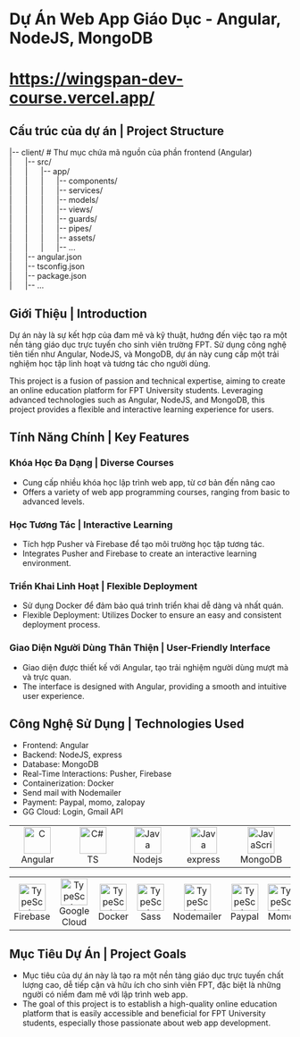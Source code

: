 # Dự Án Web App Giáo Dục - Angular, NodeJS, MongoDB <WingSpan>

# https://wingspan-dev-course.vercel.app/

## Cấu trúc của dự án | Project Structure

|-- client/ # Thư mục chứa mã nguồn của phần frontend (Angular) \
|&nbsp;&nbsp;&nbsp;&nbsp;&nbsp;&nbsp;|-- src/ \
|&nbsp;&nbsp;&nbsp;&nbsp;&nbsp;&nbsp;|&nbsp;&nbsp;&nbsp;&nbsp;&nbsp;&nbsp;|-- app/ \
|&nbsp;&nbsp;&nbsp;&nbsp;&nbsp;&nbsp;|&nbsp;&nbsp;&nbsp;&nbsp;&nbsp;&nbsp;|&nbsp;&nbsp;&nbsp;&nbsp;&nbsp;&nbsp;|-- components/ \
|&nbsp;&nbsp;&nbsp;&nbsp;&nbsp;&nbsp;|&nbsp;&nbsp;&nbsp;&nbsp;&nbsp;&nbsp;|&nbsp;&nbsp;&nbsp;&nbsp;&nbsp;&nbsp;|-- services/ \
|&nbsp;&nbsp;&nbsp;&nbsp;&nbsp;&nbsp;|&nbsp;&nbsp;&nbsp;&nbsp;&nbsp;&nbsp;|&nbsp;&nbsp;&nbsp;&nbsp;&nbsp;&nbsp;|-- models/ \
|&nbsp;&nbsp;&nbsp;&nbsp;&nbsp;&nbsp;|&nbsp;&nbsp;&nbsp;&nbsp;&nbsp;&nbsp;|&nbsp;&nbsp;&nbsp;&nbsp;&nbsp;&nbsp;|-- views/ \
|&nbsp;&nbsp;&nbsp;&nbsp;&nbsp;&nbsp;|&nbsp;&nbsp;&nbsp;&nbsp;&nbsp;&nbsp;|&nbsp;&nbsp;&nbsp;&nbsp;&nbsp;&nbsp;|-- guards/ \
|&nbsp;&nbsp;&nbsp;&nbsp;&nbsp;&nbsp;|&nbsp;&nbsp;&nbsp;&nbsp;&nbsp;&nbsp;|&nbsp;&nbsp;&nbsp;&nbsp;&nbsp;&nbsp;|-- pipes/ \
|&nbsp;&nbsp;&nbsp;&nbsp;&nbsp;&nbsp;|&nbsp;&nbsp;&nbsp;&nbsp;&nbsp;&nbsp;|&nbsp;&nbsp;&nbsp;&nbsp;&nbsp;&nbsp;|-- assets/ \
|&nbsp;&nbsp;&nbsp;&nbsp;&nbsp;&nbsp;|&nbsp;&nbsp;&nbsp;&nbsp;&nbsp;&nbsp;|&nbsp;&nbsp;&nbsp;&nbsp;&nbsp;&nbsp;|-- ... \
|&nbsp;&nbsp;&nbsp;&nbsp;&nbsp;&nbsp;|-- angular.json \
|&nbsp;&nbsp;&nbsp;&nbsp;&nbsp;&nbsp;|-- tsconfig.json \
|&nbsp;&nbsp;&nbsp;&nbsp;&nbsp;&nbsp;|-- package.json \
|&nbsp;&nbsp;&nbsp;&nbsp;&nbsp;&nbsp;|-- ...

## Giới Thiệu | Introduction

<p>Dự án này là sự kết hợp của đam mê và kỹ thuật, hướng đến việc tạo ra một nền tảng giáo dục trực tuyến cho sinh viên trường FPT. Sử dụng công nghệ tiên tiến như Angular, NodeJS, và MongoDB, dự án này cung cấp một trải nghiệm học tập linh hoạt và tương tác cho người dùng.</p>
<p>This project is a fusion of passion and technical expertise, aiming to create an online education platform for FPT University students. Leveraging advanced technologies such as Angular, NodeJS, and MongoDB, this project provides a flexible and interactive learning experience for users.</p>

## Tính Năng Chính | Key Features

### Khóa Học Đa Dạng | Diverse Courses

- Cung cấp nhiều khóa học lập trình web app, từ cơ bản đến nâng cao
- Offers a variety of web app programming courses, ranging from basic to advanced levels.

### Học Tương Tác | Interactive Learning

- Tích hợp Pusher và Firebase để tạo môi trường học tập tương tác.
- Integrates Pusher and Firebase to create an interactive learning environment.

### Triển Khai Linh Hoạt | Flexible Deployment

- Sử dụng Docker để đảm bảo quá trình triển khai dễ dàng và nhất quán.
- Flexible Deployment: Utilizes Docker to ensure an easy and consistent deployment process.

### Giao Diện Người Dùng Thân Thiện | User-Friendly Interface

- Giao diện được thiết kế với Angular, tạo trải nghiệm người dùng mượt mà và trực quan.
- The interface is designed with Angular, providing a smooth and intuitive user experience.

## Công Nghệ Sử Dụng | Technologies Used

- Frontend: Angular
- Backend: NodeJS, express
- Database: MongoDB
- Real-Time Interactions: Pusher, Firebase
- Containerization: Docker
- Send mail with Nodemailer
- Payment: Paypal, momo, zalopay
- GG Cloud: Login, Gmail API
<table align="center">
  <tr>
    <td align="center" width="96">
        <img src="https://firebasestorage.googleapis.com/v0/b/ongbutdicode.appspot.com/o/README%2Ficons8-angular-48.png?alt=media&token=0ab65086-a322-4850-ba81-963acffda8d0" width="48" height="48" alt="C" />
      <br />Angular
    </td>
    <td align="center" width="96">
        <img src="https://firebasestorage.googleapis.com/v0/b/ongbutdicode.appspot.com/o/README%2Ficons8-typescript-48.png?alt=media&token=a397a416-b821-406b-aa67-7cc2816decd2" width="48" height="48" alt="C#" />
      <br />TS
    </td>
    <td align="center" width="96">
        <img src="https://firebasestorage.googleapis.com/v0/b/ongbutdicode.appspot.com/o/README%2Ficons8-nodejs-48.png?alt=media&token=db4a7793-ce8b-4f6d-9086-4ec51f5387dc" width="48" height="48" alt="Java" />
      <br />Nodejs
    </td>
    <td align="center" width="96">
        <img src="https://img.icons8.com/color/48/express-js.png" width="48" height="48" alt="Java" />
      <br />express
    </td>
    <td align="center" width="96">
        <img src="https://firebasestorage.googleapis.com/v0/b/ongbutdicode.appspot.com/o/README%2Ficons8-mongodb-a-cross-platform-document-oriented-database-program-48.png?alt=media&token=d0ec414b-79ad-437b-8835-8d567f9e80e3" width="48" height="48" alt="JavaScript" />
      <br />MongoDB
    </td>
  </tr>
</table>
<table align="center">
  <tr>
    <td align="center" width="96">
        <img src="https://firebasestorage.googleapis.com/v0/b/ongbutdicode.appspot.com/o/README%2Ficons8-google-firebase-console-48.png?alt=media&token=af552a40-5db6-45c1-8564-d4cddc9a5b44" width="48" height="48" alt="TypeScript" />
      <br />Firebase
    </td>
    <td align="center" width="96">
        <img src="https://www.gstatic.com/pantheon/images/welcome/supercloud.svg" width="48" height="48" alt="TypeScript" />
      <br />Google Cloud
    </td>
    <td align="center" width="96">
        <img src="https://firebasestorage.googleapis.com/v0/b/ongbutdicode.appspot.com/o/README%2Ficons8-docker-48.png?alt=media&token=499cdb70-387a-4a4b-a8d0-3ff95a837fdc" width="48" height="48" alt="TypeScript" />
      <br />Docker
    </td>
    <td align="center" width="96">
        <img src="https://firebasestorage.googleapis.com/v0/b/ongbutdicode.appspot.com/o/README%2Ficons8-sass-48.png?alt=media&token=bb7a0178-6df6-4ad7-91e3-9d436e1d6282" width="48" height="48" alt="TypeScript" />
      <br />Sass
    </td>
     <td align="center" width="96">
        <img src="https://nodemailer.com/nm_logo_200x136.png" width="48" height="48" alt="TypeScript" />
      <br />Nodemailer
    </td>
     <td align="center" width="96">
        <img src="https://img.icons8.com/color/48/paypal.png" width="48" height="48" alt="TypeScript" />
      <br />Paypal
    </td>
     <td align="center" width="96">
        <img src="https://homepage.momocdn.net/jk/momo2020/img/sud/mascot-shadow.png" width="48" height="48" alt="TypeScript" />
      <br />Momo
    </td>
  </tr>
</table>

## Mục Tiêu Dự Án | Project Goals

- Mục tiêu của dự án này là tạo ra một nền tảng giáo dục trực tuyến chất lượng cao, dễ tiếp cận và hữu ích cho sinh viên FPT, đặc biệt là những người có niềm đam mê với lập trình web app.
- The goal of this project is to establish a high-quality online education platform that is easily accessible and beneficial for FPT University students, especially those passionate about web app development.
